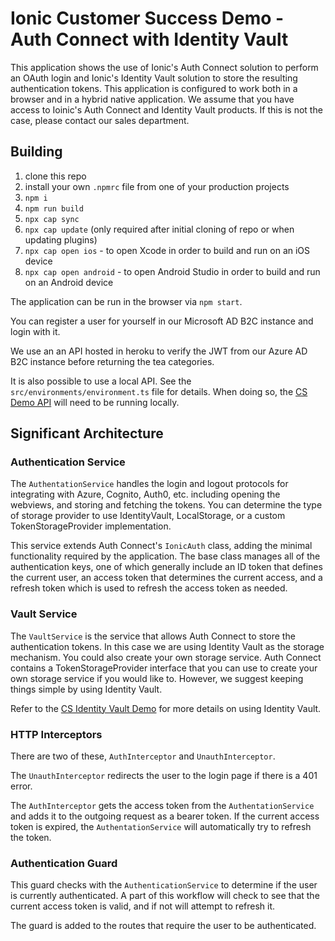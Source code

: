 # Ionic Customer Success Demo - Auth Connect with Identity Vault

This application shows the use of Ionic's Auth Connect solution to perform an OAuth login and Ionic's Identity Vault solution to store the resulting authentication tokens. This application is configured to work both in a browser and in a hybrid native application. We assume that you have access to Ioinic's Auth Connect and Identity Vault products. If this is not the case, please contact our sales department.

## Building

1. clone this repo
1. install your own `.npmrc` file from one of your production projects
1. `npm i`
1. `npm run build`
1. `npx cap sync`
1. `npx cap update` (only required after initial cloning of repo or when updating plugins)
1. `npx cap open ios` - to open Xcode in order to build and run on an iOS device
1. `npx cap open android` - to open Android Studio in order to build and run on an Android device

The application can be run in the browser via `npm start`.

You can register a user for yourself in our Microsoft AD B2C instance and login with it.

We use an an API hosted in heroku to verify the JWT from our Azure AD B2C instance before returning the tea categories.

It is also possible to use a local API. See the `src/environments/environment.ts` file for details.
When doing so, the [CS Demo API](https://github.com/ionic-team/cs-demo-api) will need to be running locally.

## Significant Architecture

### Authentication Service

The `AuthentationService` handles the login and logout protocols for integrating with Azure, Cognito, Auth0, etc. including opening the webviews, and storing and fetching the tokens. You can determine the type of storage provider to use IdentityVault, LocalStorage, or a custom TokenStorageProvider implementation.

This service extends Auth Connect's `IonicAuth` class, adding the minimal functionality required by the application. The base class manages all of the authentication keys, one of which generally include an ID token that defines the current user, an access token that determines the current access, and a refresh token which is used to refresh the access token as needed.

### Vault Service

The `VaultService` is the service that allows Auth Connect to store the authentication tokens. In this case we are using Identity Vault as the storage mechanism. You could also create your own storage service. Auth Connect contains a TokenStorageProvider interface that you can use to create your own storage service if you would like to. However, we suggest keeping things simple by using Identity Vault.

Refer to the [CS Identity Vault Demo](https://github.com/ionic-team/cs-demo-iv) for more details on using Identity Vault.

### HTTP Interceptors

There are two of these, `AuthInterceptor` and `UnauthInterceptor`.

The `UnauthInterceptor` redirects the user to the login page if there is a 401 error.

The `AuthInterceptor` gets the access token from the `AuthentationService` and adds it to the outgoing request as a bearer token. If the current access token is expired, the `AuthentationService` will automatically try to refresh the token.

### Authentication Guard

This guard checks with the `AuthenticationService` to determine if the user is currently authenticated. A part of this workflow will check to see that the current access token is valid, and if not will attempt to refresh it.

The guard is added to the routes that require the user to be authenticated.
